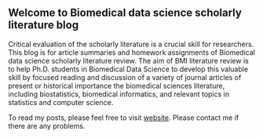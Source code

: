 ## Welcome to Biomedical data science scholarly literature blog

Critical evaluation of the scholarly literature is a crucial skill for researchers. This blog is for article summaries and homework assignments of Biomedical data science scholarly literature review. The aim of BMI literature review is to help Ph.D. students in Biomedical Data Science to develop this valuable skill by focused reading and discussion of a variety of journal articles of present or historical importance the biomedical sciences literature, including biostatistics, biomedical informatics, and relevant topics in statistics and computer science. 

To read my posts, please feel free to visit [website](https://lian939.github.io/). Please contact me if there are any problems. 